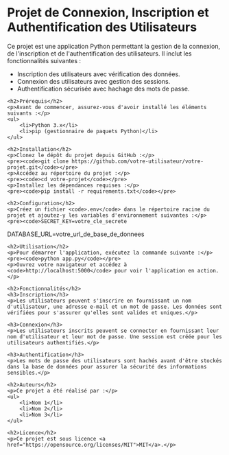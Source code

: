  <h1>Projet de Connexion, Inscription et Authentification des Utilisateurs</h1>
    <p>Ce projet est une application Python permettant la gestion de la connexion, de l'inscription et de l'authentification des utilisateurs. Il inclut les fonctionnalités suivantes :</p>
    <ul>
        <li>Inscription des utilisateurs avec vérification des données.</li>
        <li>Connexion des utilisateurs avec gestion des sessions.</li>
        <li>Authentification sécurisée avec hachage des mots de passe.</li>
    </ul>

    <h2>Prérequis</h2>
    <p>Avant de commencer, assurez-vous d'avoir installé les éléments suivants :</p>
    <ul>
        <li>Python 3.x</li>
        <li>pip (gestionnaire de paquets Python)</li>
    </ul>

    <h2>Installation</h2>
    <p>Clonez le dépôt du projet depuis GitHub :</p>
    <pre><code>git clone https://github.com/votre-utilisateur/votre-projet.git</code></pre>
    <p>Accédez au répertoire du projet :</p>
    <pre><code>cd votre-projet</code></pre>
    <p>Installez les dépendances requises :</p>
    <pre><code>pip install -r requirements.txt</code></pre>

    <h2>Configuration</h2>
    <p>Créez un fichier <code>.env</code> dans le répertoire racine du projet et ajoutez-y les variables d'environnement suivantes :</p>
    <pre><code>SECRET_KEY=votre_cle_secrete
DATABASE_URL=votre_url_de_base_de_donnees</code></pre>

    <h2>Utilisation</h2>
    <p>Pour démarrer l'application, exécutez la commande suivante :</p>
    <pre><code>python app.py</code></pre>
    <p>Ouvrez votre navigateur et accédez à <code>http://localhost:5000</code> pour voir l'application en action.</p>

    <h2>Fonctionnalités</h2>
    <h3>Inscription</h3>
    <p>Les utilisateurs peuvent s'inscrire en fournissant un nom d'utilisateur, une adresse e-mail et un mot de passe. Les données sont vérifiées pour s'assurer qu'elles sont valides et uniques.</p>

    <h3>Connexion</h3>
    <p>Les utilisateurs inscrits peuvent se connecter en fournissant leur nom d'utilisateur et leur mot de passe. Une session est créée pour les utilisateurs authentifiés.</p>

    <h3>Authentification</h3>
    <p>Les mots de passe des utilisateurs sont hachés avant d'être stockés dans la base de données pour assurer la sécurité des informations sensibles.</p>

    <h2>Auteurs</h2>
    <p>Ce projet a été réalisé par :</p>
    <ul>
        <li>Nom 1</li>
        <li>Nom 2</li>
        <li>Nom 3</li>
    </ul>

    <h2>Licence</h2>
    <p>Ce projet est sous licence <a href="https://opensource.org/licenses/MIT">MIT</a>.</p>
